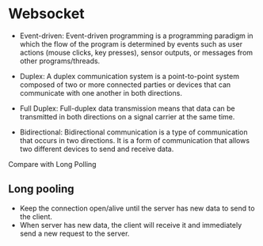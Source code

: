 # Websocket

- Event-driven: Event-driven programming is a programming paradigm in which the flow of the program
is determined by events such as user actions (mouse clicks, key presses), sensor outputs, or messages from other programs/threads.

- Duplex: A duplex communication system is a point-to-point system composed of two or more connected parties
or devices that can communicate with one another in both directions.

- Full Duplex: Full-duplex data transmission means that data can be transmitted in both directions on a signal carrier at the same time.

- Bidirectional: Bidirectional communication is a type of communication that occurs in two directions.
It is a form of communication that allows two different devices to send and receive data.

Compare with Long Polling

## Long pooling

- Keep the connection open/alive until the server has new data to send to the client.
- When server has new data, the client will receive it and immediately send a new request to the server.
